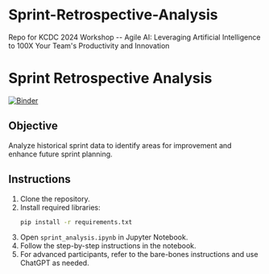# Sprint-Retrospective-Analysis
Repo for KCDC 2024 Workshop -- Agile AI: Leveraging Artificial Intelligence to 100X Your Team's Productivity and Innovation

# Sprint Retrospective Analysis

[![Binder](https://mybinder.org/badge_logo.svg)](https://mybinder.org/v2/gh/heathriel/Sprint-Retrospective-Analysis/HEAD)

## Objective
Analyze historical sprint data to identify areas for improvement and enhance future sprint planning.

## Instructions
1. Clone the repository.
2. Install required libraries:
   ```sh
   pip install -r requirements.txt
   ```
3. Open `sprint_analysis.ipynb` in Jupyter Notebook.
4. Follow the step-by-step instructions in the notebook.
5. For advanced participants, refer to the bare-bones instructions and use ChatGPT as needed.

